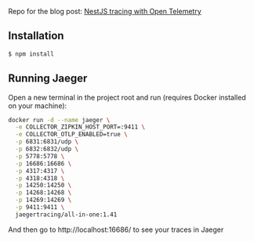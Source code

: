 Repo for the blog post: [NestJS tracing with Open Telemetry](https://tomray.dev/nestjs-open-telemetry)

## Installation

```bash
$ npm install
```

## Running Jaeger

Open a new terminal in the project root and run (requires Docker installed on your machine):

```bash
docker run -d --name jaeger \
  -e COLLECTOR_ZIPKIN_HOST_PORT=:9411 \
  -e COLLECTOR_OTLP_ENABLED=true \
  -p 6831:6831/udp \
  -p 6832:6832/udp \
  -p 5778:5778 \
  -p 16686:16686 \
  -p 4317:4317 \
  -p 4318:4318 \
  -p 14250:14250 \
  -p 14268:14268 \
  -p 14269:14269 \
  -p 9411:9411 \
  jaegertracing/all-in-one:1.41
```

And then go to http://localhost:16686/ to see your traces in Jaeger

